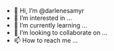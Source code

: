 - 👋 Hi, I’m @darlenesamyr
- 👀 I’m interested in ...
- 🌱 I’m currently learning ...
- 💞️ I’m looking to collaborate on ...
- 📫 How to reach me ...

<!---
darlenesamyr/darlenesamyr is a ✨ special ✨ repository because its `README.md` (this file) appears on your GitHub profile.
You can click the Preview link to take a look at your changes.
--->
